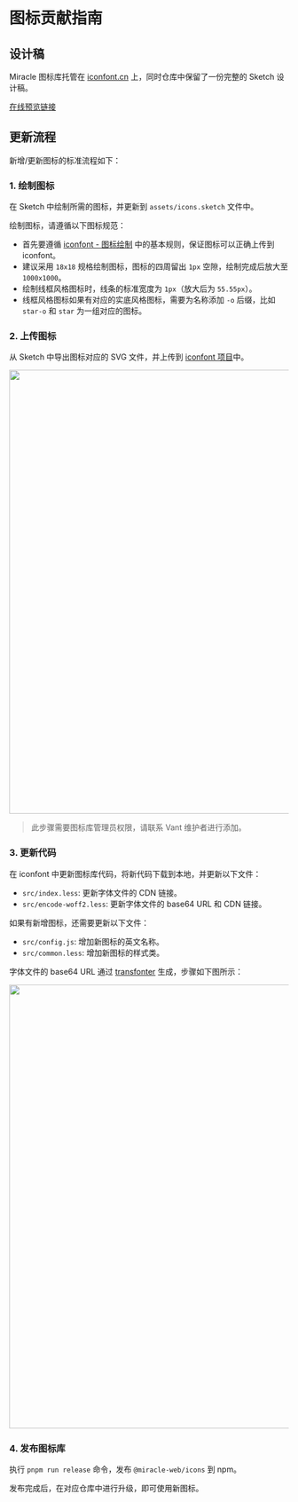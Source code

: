 # 图标贡献指南

## 设计稿

Miracle 图标库托管在 [iconfont.cn](https://iconfont.cn) 上，同时仓库中保留了一份完整的 Sketch 设计稿。

[在线预览链接](https://iconfont.cn/collections/detail?cid=31945)

## 更新流程

新增/更新图标的标准流程如下：

### 1. 绘制图标

在 Sketch 中绘制所需的图标，并更新到 `assets/icons.sketch` 文件中。

绘制图标，请遵循以下图标规范：

- 首先要遵循 [iconfont - 图标绘制](https://www.iconfont.cn/help/detail?spm=a313x.7781069.1998910419.16&helptype=draw) 中的基本规则，保证图标可以正确上传到 iconfont。
- 建议采用 `18x18` 规格绘制图标，图标的四周留出 `1px` 空隙，绘制完成后放大至 `1000x1000`。
- 绘制线框风格图标时，线条的标准宽度为 `1px`（放大后为 `55.55px`）。
- 线框风格图标如果有对应的实底风格图标，需要为名称添加 `-o` 后缀，比如 `star-o` 和 `star` 为一组对应的图标。

### 2. 上传图标

从 Sketch 中导出图标对应的 SVG 文件，并上传到 [iconfont 项目](https://www.iconfont.cn/manage/index?manage_type=myprojects&projectId=2553510)中。

<img src="https://fastly.jsdelivr.net/npm/@vant/assets/iconfont-upload.png" style="width: 800px;">

> 此步骤需要图标库管理员权限，请联系 Vant 维护者进行添加。

### 3. 更新代码

在 iconfont 中更新图标库代码，将新代码下载到本地，并更新以下文件：

- `src/index.less`: 更新字体文件的 CDN 链接。
- `src/encode-woff2.less`: 更新字体文件的 base64 URL 和 CDN 链接。

如果有新增图标，还需要更新以下文件：

- `src/config.js`: 增加新图标的英文名称。
- `src/common.less`: 增加新图标的样式类。

字体文件的 base64 URL 通过 [transfonter](https://transfonter.org/) 生成，步骤如下图所示：

<img src="https://fastly.jsdelivr.net/npm/@vant/assets/icon-transform.png" style="width: 800px;">

### 4. 发布图标库

执行 `pnpm run release` 命令，发布 `@miracle-web/icons` 到 npm。

发布完成后，在对应仓库中进行升级，即可使用新图标。
